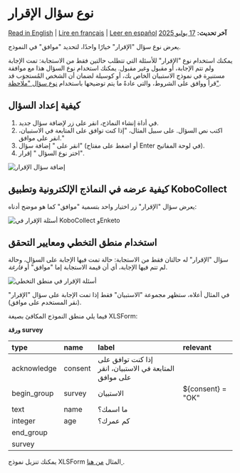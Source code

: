# نوع سؤال الإقرار
<a href="../acknowledge.html">Read in English</a> | <a href="../fr/acknowledge.html">Lire en français</a> | <a href="../es/acknowledge.html">Leer en español</a>
**آخر تحديث:** <a href="https://github.com/kobotoolbox/docs/blob/cbfd264f05913df75ec184d5d9eb002f6e66f905/source/acknowledge.md" class="reference">17 يوليو 2025</a>

يعرض نوع سؤال "الإقرار" خيارًا واحدًا، لتحديد "موافق" في النموذج.

يمكنك استخدام نوع "الإقرار" للأسئلة التي تتطلب حالتين فقط من الاستجابة: تمت الإجابة ولم تتم الإجابة، أو مقبول وغير مقبول. يمكنك استخدام نوع السؤال هذا مع موافقة مستنيرة في نموذج الاستبيان الخاص بك، أو كوسيلة لضمان أن الشخص المُستجوَب قد قرأ ووافق على الشروط، والتي عادةً ما يتم توضيحها باستخدام [نوع سؤال "ملاحظة"](question_types.md).

## كيفية إعداد السؤال

1. في أداة إنشاء النماذج، انقر على زر <i class="k-icon k-icon-plus"></i> لإضافة سؤال جديد.
2. اكتب نص السؤال. على سبيل المثال، "إذا كنت توافق على المتابعة في الاستبيان، انقر على موافق."
3. انقر على "<i class="k-icon k-icon-plus"></i> إضافة سؤال" (أو اضغط على مفتاح Enter في لوحة المفاتيح).
4. اختر نوع السؤال "<i class="k-icon k-icon-qt-acknowledge"></i> إقرار".

![إضافة سؤال الإقرار](images/acknowledge/acknowledge_adding.gif)

## كيفية عرضه في النماذج الإلكترونية وتطبيق KoboCollect

يعرض سؤال "الإقرار" زر اختيار واحد بتسمية "موافق" كما هو موضح أدناه:

![أسئلة الإقرار في KoboCollect وEnketo](images/acknowledge/acknowledge.png)

## استخدام منطق التخطي ومعايير التحقق

سؤال "الإقرار" له حالتان فقط من الاستجابة: حالة تمت فيها الإجابة على السؤال، وحالة لم تتم فيها الإجابة، أي أن قيمة الاستجابة إما "موافق" أو _فارغة_.

![أسئلة الإقرار في منطق التخطي](images/acknowledge/acknowledge_skip.gif)

في المثال أعلاه، ستظهر مجموعة "الاستبيان" فقط إذا تمت الإجابة على سؤال "الإقرار" (نقر المستخدم على موافق).

فيما يلي منطق النموذج المكافئ بصيغة XLSForm:

**ورقة survey**

| type        | name    | label                                                       | relevant          |
| :---------- | :------ | :---------------------------------------------------------- | :---------------- |
| acknowledge | consent | إذا كنت توافق على المتابعة في الاستبيان، انقر على موافق     |                   |
| begin_group | survey  | الاستبيان                                                   | ${consent} = "OK" |
| text        | name    | ما اسمك؟                                                    |                   |
| integer     | age     | كم عمرك؟                                                    |                   |
| end_group   |         |                                                             |                   |
| survey |

<p class="note">
  يمكنك تنزيل نموذج XLSForm المثال
  <a
    download
    class="reference"
    href="./_static/files/acknowledge/acknowledge.xlsx"
    >من هنا <i class="k-icon k-icon-file-xls"></i></a
  >.
</p>